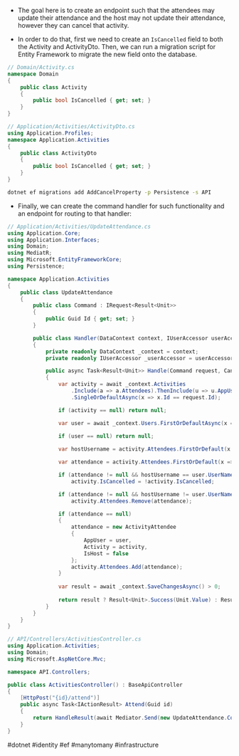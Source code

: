 * The goal here is to create an endpoint such that the attendees may update their attendance and the host may not update their attendance, however they can cancel that activity.

* In order to do that, first we need to create an `IsCancelled` field to both the Activity and ActivityDto. Then, we can run a migration script for Entity Framework to migrate the new field onto the database.

``` c#
// Domain/Activity.cs
namespace Domain
{
    public class Activity
    {
        public bool IsCancelled { get; set; }
    }
}
```

``` c#
// Application/Activities/ActivityDto.cs
using Application.Profiles;
namespace Application.Activities
{
    public class ActivityDto
    {
        public bool IsCancelled { get; set; }
    }
}
```

``` bash
dotnet ef migrations add AddCancelProperty -p Persistence -s API
```

* Finally, we can create the command handler for such functionality and an endpoint for routing to that handler:
``` c#
// Application/Activities/UpdateAttendance.cs
using Application.Core;
using Application.Interfaces;
using Domain;
using MediatR;
using Microsoft.EntityFrameworkCore;
using Persistence;

namespace Application.Activities
{
    public class UpdateAttendance
    {
        public class Command : IRequest<Result<Unit>>
        {
            public Guid Id { get; set; }
        }

        public class Handler(DataContext context, IUserAccessor userAccessor) : IRequestHandler<Command, Result<Unit>>
        {
            private readonly DataContext _context = context;
            private readonly IUserAccessor _userAccessor = userAccessor;

            public async Task<Result<Unit>> Handle(Command request, CancellationToken cancellationToken)
            {
                var activity = await _context.Activities
                    .Include(a => a.Attendees).ThenInclude(u => u.AppUser)
                    .SingleOrDefaultAsync(x => x.Id == request.Id);

                if (activity == null) return null;

                var user = await _context.Users.FirstOrDefaultAsync(x => x.UserName == _userAccessor.GetUsername());

                if (user == null) return null;
                
                var hostUsername = activity.Attendees.FirstOrDefault(x => x.IsHost)?.AppUser?.UserName;

                var attendance = activity.Attendees.FirstOrDefault(x => x.AppUser.UserName == user.UserName);

                if (attendance != null && hostUsername == user.UserName)
                    activity.IsCancelled = !activity.IsCancelled;

                if (attendance != null && hostUsername != user.UserName)
                    activity.Attendees.Remove(attendance);

                if (attendance == null)
                {
                    attendance = new ActivityAttendee
                    {
                        AppUser = user,
                        Activity = activity,
                        IsHost = false
                    };
                    activity.Attendees.Add(attendance);
                }
                
                var result = await _context.SaveChangesAsync() > 0;
                
                return result ? Result<Unit>.Success(Unit.Value) : Result<Unit>.Failure("Problem updating attendance");
            }
        }
    }
}
```

``` c#
// API/Controllers/ActivitiesController.cs
using Application.Activities;
using Domain;
using Microsoft.AspNetCore.Mvc;

namespace API.Controllers;

public class ActivitiesController() : BaseApiController
{
    [HttpPost("{id}/attend")]
    public async Task<IActionResult> Attend(Guid id)
    {
        return HandleResult(await Mediator.Send(new UpdateAttendance.Command { Id = id }));
    }
}
```

#dotnet #identity #ef #manytomany #infrastructure 


